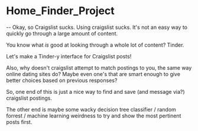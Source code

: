 # Home_Finder_Project

--
Okay, so Craigslist sucks.  Using craigslist sucks.  It's not an easy way to quickly go through a large amount of
content.

You know what _is_ good at looking through a whole lot of content? Tinder.

Let's make a Tinder-y interface for Craigslist posts!

Also, why doesn't craigslist attempt to match postings to you, the same way online dating sites do?
Maybe even one's that are smart enough to give better choices based on previous responses?

So, one end of this is just a nice way to find and save (and message via?) craigslist postings.

The other end is maybe some wacky decision tree classifier / random forrest / machine learning weirdness
to try and show the most pertinent posts first.